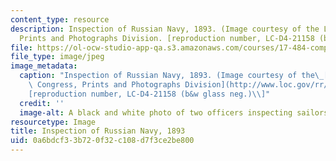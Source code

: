 ```yaml
---
content_type: resource
description: Inspection of Russian Navy, 1893. (Image courtesy of the Library of Congress,
  Prints and Photographs Division. [reproduction number, LC-D4-21158 (b&w glass neg.)]
file: https://ol-ocw-studio-app-qa.s3.amazonaws.com/courses/17-484-comparative-grand-strategy-and-military-doctrine-fall-2004/0a6bdcf33b720f32c108d7f3ce2be800_17-484f04.jpg
file_type: image/jpeg
image_metadata:
  caption: "Inspection of Russian Navy, 1893. (Image courtesy of the\_[Library of\
    \ Congress, Prints and Photographs Division](http://www.loc.gov/rr/print). \\\
    [reproduction number, LC-D4-21158 (b&w glass neg.)\\]"
  credit: ''
  image-alt: A black and white photo of two officers inspecting sailors on deck.
resourcetype: Image
title: Inspection of Russian Navy, 1893
uid: 0a6bdcf3-3b72-0f32-c108-d7f3ce2be800
---
```


